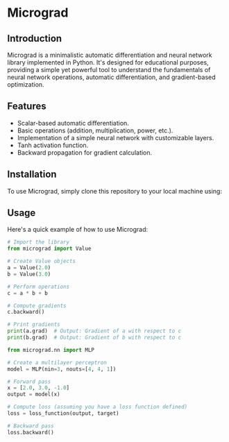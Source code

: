 
# Micrograd

## Introduction
Micrograd is a minimalistic automatic differentiation and neural network library implemented in Python. It's designed for educational purposes, providing a simple yet powerful tool to understand the fundamentals of neural network operations, automatic differentiation, and gradient-based optimization.

## Features
- Scalar-based automatic differentiation.
- Basic operations (addition, multiplication, power, etc.).
- Implementation of a simple neural network with customizable layers.
- Tanh activation function.
- Backward propagation for gradient calculation.

## Installation
To use Micrograd, simply clone this repository to your local machine using:


## Usage
Here's a quick example of how to use Micrograd:

```python
# Import the library
from micrograd import Value

# Create Value objects
a = Value(2.0)
b = Value(3.0)

# Perform operations
c = a * b + b

# Compute gradients
c.backward()

# Print gradients
print(a.grad)  # Output: Gradient of a with respect to c
print(b.grad)  # Output: Gradient of b with respect to c

from micrograd.nn import MLP

# Create a multilayer perceptron
model = MLP(nin=3, nouts=[4, 4, 1])

# Forward pass
x = [2.0, 3.0, -1.0]
output = model(x)

# Compute loss (assuming you have a loss function defined)
loss = loss_function(output, target)

# Backward pass
loss.backward()
